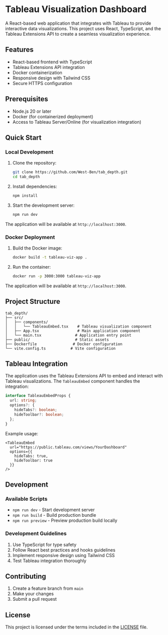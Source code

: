 # Tableau Visualization Dashboard

A React-based web application that integrates with Tableau to provide interactive data visualizations. This project uses React, TypeScript, and the Tableau Extensions API to create a seamless visualization experience.

## Features

- React-based frontend with TypeScript
- Tableau Extensions API integration
- Docker containerization
- Responsive design with Tailwind CSS
- Secure HTTPS configuration

## Prerequisites

- Node.js 20 or later
- Docker (for containerized deployment)
- Access to Tableau Server/Online (for visualization integration)

## Quick Start

### Local Development

1. Clone the repository:
   ```bash
   git clone https://github.com/West-Ben/tab_depth.git
   cd tab_depth
   ```

2. Install dependencies:
   ```bash
   npm install
   ```

3. Start the development server:
   ```bash
   npm run dev
   ```

The application will be available at `http://localhost:3000`.

### Docker Deployment

1. Build the Docker image:
   ```bash
   docker build -t tableau-viz-app .
   ```

2. Run the container:
   ```bash
   docker run -p 3000:3000 tableau-viz-app
   ```

The application will be available at `http://localhost:3000`.

## Project Structure

```
tab_depth/
├── src/
│   ├── components/
│   │   └── TableauEmbed.tsx    # Tableau visualization component
│   ├── App.tsx                 # Main application component
│   └── main.tsx               # Application entry point
├── public/                    # Static assets
├── Dockerfile                # Docker configuration
└── vite.config.ts           # Vite configuration
```

## Tableau Integration

The application uses the Tableau Extensions API to embed and interact with Tableau visualizations. The `TableauEmbed` component handles the integration:

```typescript
interface TableauEmbedProps {
  url: string;
  options?: {
    hideTabs?: boolean;
    hideToolbar?: boolean;
  };
}
```

Example usage:
```tsx
<TableauEmbed 
  url="https://public.tableau.com/views/YourDashboard"
  options={{ 
    hideTabs: true,
    hideToolbar: true 
  }}
/>
```

## Development

### Available Scripts

- `npm run dev` - Start development server
- `npm run build` - Build production bundle
- `npm run preview` - Preview production build locally

### Development Guidelines

1. Use TypeScript for type safety
2. Follow React best practices and hooks guidelines
3. Implement responsive design using Tailwind CSS
4. Test Tableau integration thoroughly

## Contributing

1. Create a feature branch from `main`
2. Make your changes
3. Submit a pull request

## License

This project is licensed under the terms included in the [LICENSE](LICENSE) file.
